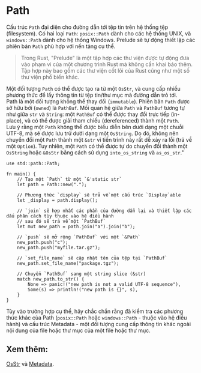 # Path
Cấu trúc `Path` đại diện cho đường dẫn tới tệp tin trên hệ thống tệp (filesystem). Có hai loại `Path`: `posix::Path` dành cho các hệ thống UNIX, và `windows::Path` dành cho hệ thống Windows. Prelude sẽ tự động thiết lập các phiên bản `Path` phù hợp với nền tảng cụ thể. <br/>
> Trong Rust, "Prelude" là một tập hợp các thư viện được tự động đưa vào phạm vi của một chương trình Rust mà không cần khai báo thêm. Tập hợp này bao gồm các thư viện cốt lõi của Rust cũng như một số thư viện phổ biến khác.

Một đối tượng `Path` có thể được tạo ra từ một `OsStr`, và cung cấp nhiều phương thức để lấy thông tin từ tệp tin/thư mục mà đường dẫn trỏ tới. <br/>
Path là một đối tượng không thể thay đổi (`immutable`). Phiên bản `Path` được sở hữu bởi (`owned`) là `PathBuf`. Mối quan hệ giữa `Path` và `PathBuf` tương tự như giữa `str` và `String`: một `PathBuf` có thể được thay đổi trực tiếp (in-place), và có thể được giải tham chiếu (dereferenced) thành một `Path`. <br/>
Lưu ý rằng một `Path` không thể được biểu diễn bên dưới dạng một chuỗi UTF-8, mà sẽ được lưu trữ dưới dạng một `OsString`. Do đó, không nên chuyển đổi một `Path` thành một `&str` vì tiến trình này rất dễ xảy ra lỗi (trả về một `Option`). Tuy nhiên, một `Path` có thể được tự do chuyển đổi thành một `OsString` hoặc `&OsStr` bằng cách sử dụng `into_os_string` và `as_os_str`."

```rust, editable
use std::path::Path;

fn main() {
    // Tạo một `Path` từ một `&'static str`
    let path = Path::new(".");

    // Phương thức `display` sẽ trả về một cấu trúc `Display`able
    let _display = path.display();

    // `join` sẽ hợp nhất các phần của đường dẫn lại và thiết lập các dấu phân cách tùy thuộc vào hệ điều hành
    // sau đó sẽ trả về một `PathBuf`
    let mut new_path = path.join("a").join("b");

    // `push` sẽ mở rộng `PathBuf` với một `&Path`
    new_path.push("c");
    new_path.push("myfile.tar.gz");

    // `set_file_name` sẽ cập nhật tên của tệp tại `PathBuf`
    new_path.set_file_name("package.tgz");

    // Chuyển `PathBuf` sang một string slice (&str)
    match new_path.to_str() {
        None => panic!("new path is not a valid UTF-8 sequence"),
        Some(s) => println!("new path is {}", s),
    }
}
```
Tùy vào trường hợp cụ thể, hãy chắc chắn rằng đã kiểm tra các phương thức khác của Path (`posix::Path` hoặc `windows::Path` - thuộc vào hệ điều hành) và cấu trúc Metadata - một đối tượng cung cấp thông tin khác ngoài nội dung của file hoặc thư mục của một file hoặc thư mục. <br/>

## Xem thêm:

[OsStr](https://doc.rust-lang.org/std/ffi/struct.OsStr.html) và [Metadata](https://doc.rust-lang.org/std/fs/struct.Metadata.html).